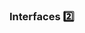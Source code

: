 ### Interfaces :two:

<panel type="seamless" header="%%-----------------------------------------%%" expanded>
  <include src="./index.md#main" />
</panel>
